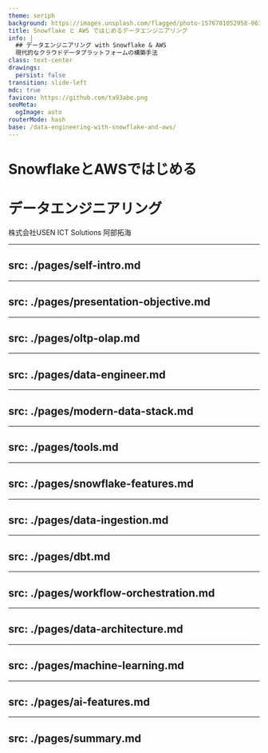 ```yaml
---
theme: seriph
background: https://images.unsplash.com/flagged/photo-1576781052958-061cf393473a?q=80&w=1760&auto=format&fit=crop&ixlib=rb-4.1.0&ixid=M3wxMjA3fDB8MHxwaG90by1wYWdlfHx8fGVufDB8fHx8fA%3D%3D&w=2834&q=80
title: Snowflake と AWS ではじめるデータエンジニアリング
info: |
  ## データエンジニアリング with Snowflake & AWS
  現代的なクラウドデータプラットフォームの構築手法
class: text-center
drawings:
  persist: false
transition: slide-left
mdc: true
favicon: https://github.com/ta93abe.png
seoMeta:
  ogImage: auto
routerMode: hash
base: /data-engineering-with-snowflake-and-aws/
---
```


# SnowflakeとAWSではじめる

# データエンジニアリング

株式会社USEN ICT Solutions 阿部拓海

<!-- <div class="abs-br m-6 text-xl">
  <button @click="$slidev.nav.openInEditor()" title="Open in Editor" class="slidev-icon-btn">
    <carbon:edit />
  </button>
  <a href="https://github.com/slidevjs/slidev" target="_blank" class="slidev-icon-btn">
    <carbon:logo-github />
  </a>
</div> -->

<!--
The last comment block of each slide will be treated as slide notes. It will be visible and editable in Presenter Mode along with the slide. [Read more in the docs](https://sli.dev/guide/syntax.html#notes)
-->

---
src: ./pages/self-intro.md
---

---
src: ./pages/presentation-objective.md
---

---
src: ./pages/oltp-olap.md
---

---
src: ./pages/data-engineer.md
---

---
src: ./pages/modern-data-stack.md
---

---
src: ./pages/tools.md
---

---
src: ./pages/snowflake-features.md
---

---
src: ./pages/data-ingestion.md
---

---
src: ./pages/dbt.md
---

---
src: ./pages/workflow-orchestration.md
---

---
src: ./pages/data-architecture.md
---

---
src: ./pages/machine-learning.md
---

---
src: ./pages/ai-features.md
---

---
src: ./pages/summary.md
---
